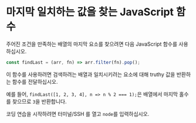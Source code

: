 # 마지막 일치하는 값을 찾는 JavaScript 함수

주어진 조건을 만족하는 배열의 마지막 요소를 찾으려면 다음 JavaScript 함수를 사용하십시오.

```js
const findLast = (arr, fn) => arr.filter(fn).pop();
```

이 함수를 사용하려면 검색하려는 배열과 일치시키려는 요소에 대해 truthy 값을 반환하는 함수를 전달하십시오.

예를 들어, `findLast([1, 2, 3, 4], n => n % 2 === 1);`은 배열에서 마지막 홀수를 찾으므로 `3`을 반환합니다.

코딩 연습을 시작하려면 터미널/SSH 를 열고 `node`를 입력하십시오.
